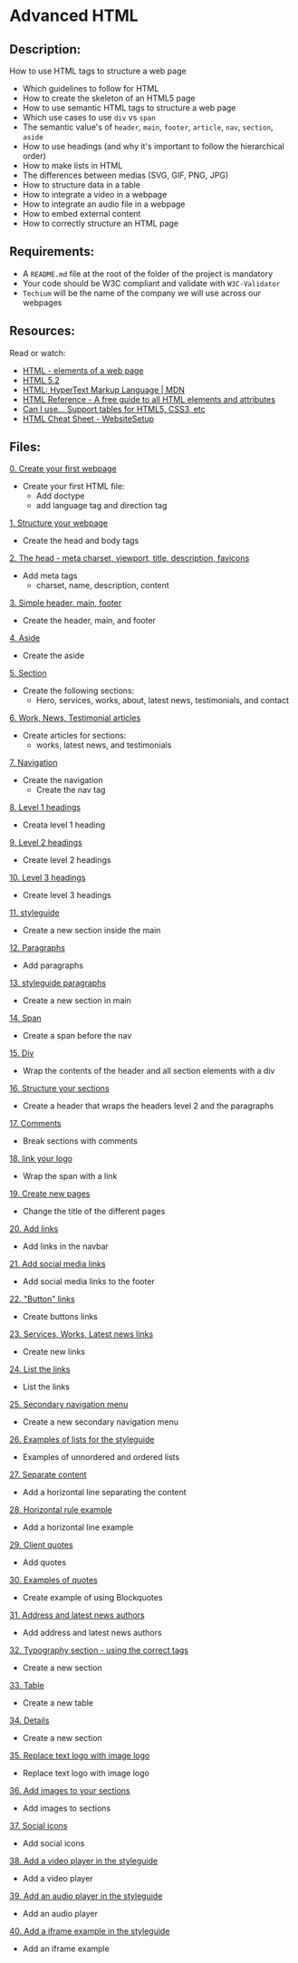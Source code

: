 # Advanced HTML
## Description:
How to use HTML tags to structure a web page
* Which guidelines to follow for HTML
* How to create the skeleton of an HTML5 page
* How to use semantic HTML tags to structure a web page
* Which use cases to use `div` vs `span`
* The semantic value's of `header`, `main`, `footer`, `article`, `nav`, `section`, `aside`
* How to use headings (and why it's important to follow the hierarchical order)
* How to make lists in HTML
* The differences between medias (SVG, GIF, PNG, JPG)
* How to structure data in a table
* How to integrate a video in a webpage
* How to integrate an audio file in a webpage
* How to embed external content
* How to correctly structure an HTML page

## Requirements:
- A `README.md` file at the root of the folder of the project is mandatory
- Your code should be W3C compliant and validate with `W3C-Validator`
- `Techium` will be the name of the company we will use across our webpages

## Resources:
Read or watch:
- [HTML - elements of a web page](https://intranet.hbtn.io/concepts/139)
- [HTML 5.2](https://intranet.hbtn.io/rltoken/0qrWxRjFnohd-DMZwIakuA)
- [HTML: HyperText Markup Language | MDN](https://intranet.hbtn.io/rltoken/M-CcOLx8YG8znnc4qxSscg)
- [HTML Reference - A free guide to all HTML elements and attributes](https://intranet.hbtn.io/rltoken/5O-P-PsGJ5tXOOmKZwTNvg)
- [Can I use... Support tables for HTML5, CSS3, etc](https://intranet.hbtn.io/rltoken/qonyw8QCI9Bf8jjiib9tug)
- [HTML Cheat Sheet - WebsiteSetup](https://intranet.hbtn.io/rltoken/IL-IEL5JBB6FuDME5oZNRQ)

## Files:
[0. Create your first webpage](./0-index.html)
* Create your first HTML file:
    * Add doctype
    * add language tag and direction tag

[1. Structure your webpage](./1-index.html)
* Create the head and body tags

[2. The head - meta charset, viewport, title, description, favicons](./2-index.html)
* Add meta tags
    * charset, name, description, content

[3. Simple header, main, footer](./3-index.html)
* Create the header, main, and footer

[4. Aside](./article.html)
* Create the aside

[5. Section](./5-index.html)
* Create the following sections:
    * Hero, services, works, about, latest news, testimonials, and contact

[6. Work, News, Testimonial articles](./6-index.html)
* Create articles for sections:
    * works, latest news, and testimonials

[7. Navigation](./7-index.html)
* Create the navigation
    * Create the nav tag

[8. Level 1 headings](./8-index.html)
* Creata level 1 heading

[9. Level 2 headings](./9-index.html)
* Create level 2 headings

[10. Level 3 headings](./10-index.html)
* Create level 3 headings

[11. styleguide](./11-styleguide.html)
* Create a new section inside the main

[12. Paragraphs](./12-index.html)
* Add paragraphs

[13. styleguide paragraphs](./13-styleguide.html)
* Create a new section in main

[14. Span](./14-index.html)
* Create a span before the nav

[15. Div](./15-index.html)
* Wrap the contents of the header and all section elements with a div

[16. Structure your sections](./16-index.html)
* Create a header that wraps the headers level 2 and the paragraphs

[17. Comments](./17-index.html)
* Break sections with comments

[18. link your logo](./18-index.html)
* Wrap the span with a link

[19. Create new pages](./about.html)
* Change the title of the different pages

[20. Add links](./20-index.html)
* Add links in the navbar

[21. Add social media links](./21-index.html)
* Add social media links to the footer

[22. "Button" links](./22-index.html)
* Create buttons links

[23. Services, Works, Latest news links](./23-index.html)
* Create new links

[24. List the links](./24-index.html)
* List the links

[25. Secondary navigation menu](./25-index.html)
* Create a new secondary navigation menu

[26. Examples of lists for the styleguide](./26-styleguide.html)
* Examples of unnordered and ordered lists

[27. Separate content](./27-index.html)
* Add a horizontal line separating the content

[28. Horizontal rule example](./28-styleguide.html)
* Add a horizontal line example

[29. Client quotes](./29-index.html)
* Add quotes

[30. Examples of quotes](./30-styleguide.html)
* Create example of using Blockquotes

[31. Address and latest news authors](./31-index.html)
* Add address and latest news authors

[32. Typography section - using the correct tags](./32-styleguide.html)
* Create a new section

[33. Table](./33-styleguide.html)
* Create a new table

[34. Details](./34-styleguide.html)
* Create a new section

[35. Replace text logo with image logo](./35-index.html)
* Replace text logo with image logo

[36. Add images to your sections](./36-index.html)
* Add images to sections

[37. Social icons](./index.html)
* Add social icons

[38. Add a video player in the styleguide](./38-styleguide.html)
* Add a video player

[39. Add an audio player in the styleguide](./39-styleguide.html)
* Add an audio player

[40. Add a iframe example in the styleguide](./styleguide.html)
* Add an iframe example